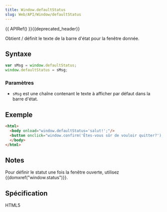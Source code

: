 ```yaml
---
title: Window.defaultStatus
slug: Web/API/Window/defaultStatus
---
```


{{ APIRef() }}{{deprecated_header}}

Obtient / définit le texte de la barre d'état pour la fenêtre donnée.

## Syntaxe

```js
var sMsg = window.defaultStatus;
window.defaultStatus = sMsg;
```

### Paramètres

- `sMsg` est une chaîne contenant le texte à afficher par défaut dans la barre d'état.

## Exemple

```html
<html>
  <body onload="window.defaultStatus='salut!';"/>
  <button onclick="window.confirm('Êtes-vous sûr de vouloir quitter?');">confirmer</button>
  </body>
</html>
```

## Notes

Pour définir le statut une fois la fenêtre ouverte, utilisez {{domxref("window.status")}}.

## Spécification

HTML5

